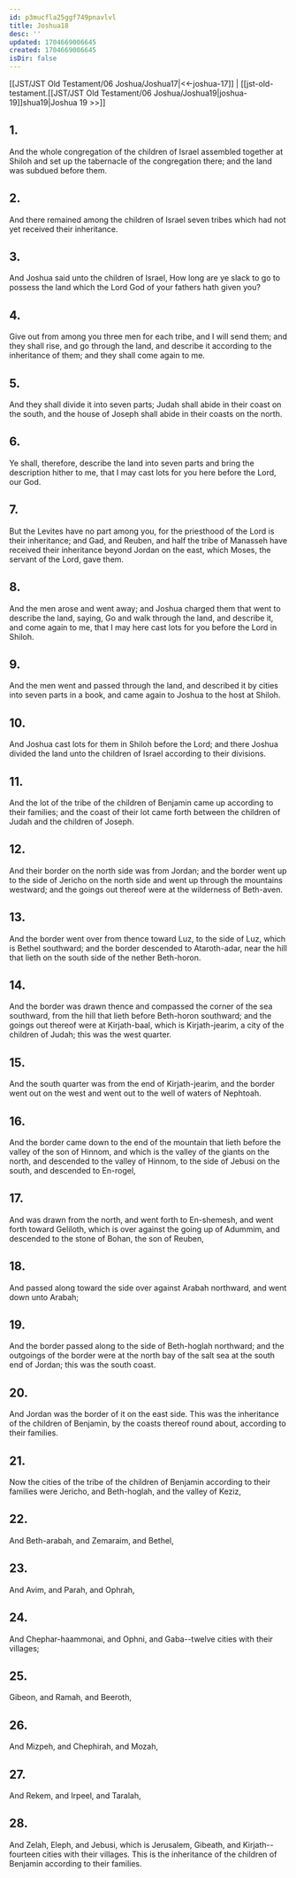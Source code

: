 ```yaml
---
id: p3mucfla25ggf749pnavlvl
title: Joshua18
desc: ''
updated: 1704669006645
created: 1704669006645
isDir: false
---
```

[[JST/JST Old Testament/06 Joshua/Joshua17|<<-joshua-17]] | [[jst-old-testament.[[JST/JST Old Testament/06 Joshua/Joshua19|joshua-19]]shua19|Joshua 19 >>]]
## 1.
And the whole congregation of the children of Israel assembled together at Shiloh and set up the tabernacle of the congregation there; and the land was subdued before them.
## 2.
And there remained among the children of Israel seven tribes which had not yet received their inheritance.
## 3.
And Joshua said unto the children of Israel, How long are ye slack to go to possess the land which the Lord God of your fathers hath given you?
## 4.
Give out from among you three men for each tribe, and I will send them; and they shall rise, and go through the land, and describe it according to the inheritance of them; and they shall come again to me.
## 5.
And they shall divide it into seven parts; Judah shall abide in their coast on the south, and the house of Joseph shall abide in their coasts on the north.
## 6.
Ye shall, therefore, describe the land into seven parts and bring the description hither to me, that I may cast lots for you here before the Lord, our God.
## 7.
But the Levites have no part among you, for the priesthood of the Lord is their inheritance; and Gad, and Reuben, and half the tribe of Manasseh have received their inheritance beyond Jordan on the east, which Moses, the servant of the Lord, gave them.
## 8.
And the men arose and went away; and Joshua charged them that went to describe the land, saying, Go and walk through the land, and describe it, and come again to me, that I may here cast lots for you before the Lord in Shiloh.
## 9.
And the men went and passed through the land, and described it by cities into seven parts in a book, and came again to Joshua to the host at Shiloh.
## 10.
And Joshua cast lots for them in Shiloh before the Lord; and there Joshua divided the land unto the children of Israel according to their divisions.
## 11.
And the lot of the tribe of the children of Benjamin came up according to their families; and the coast of their lot came forth between the children of Judah and the children of Joseph.
## 12.
And their border on the north side was from Jordan; and the border went up to the side of Jericho on the north side and went up through the mountains westward; and the goings out thereof were at the wilderness of Beth-aven.
## 13.
And the border went over from thence toward Luz, to the side of Luz, which is Bethel southward; and the border descended to Ataroth-adar, near the hill that lieth on the south side of the nether Beth-horon.
## 14.
And the border was drawn thence and compassed the corner of the sea southward, from the hill that lieth before Beth-horon southward; and the goings out thereof were at Kirjath-baal, which is Kirjath-jearim, a city of the children of Judah; this was the west quarter.
## 15.
And the south quarter was from the end of Kirjath-jearim, and the border went out on the west and went out to the well of waters of Nephtoah.
## 16.
And the border came down to the end of the mountain that lieth before the valley of the son of Hinnom, and which is the valley of the giants on the north, and descended to the valley of Hinnom, to the side of Jebusi on the south, and descended to En-rogel,
## 17.
And was drawn from the north, and went forth to En-shemesh, and went forth toward Geliloth, which is over against the going up of Adummim, and descended to the stone of Bohan, the son of Reuben,
## 18.
And passed along toward the side over against Arabah northward, and went down unto Arabah;
## 19.
And the border passed along to the side of Beth-hoglah northward; and the outgoings of the border were at the north bay of the salt sea at the south end of Jordan; this was the south coast.
## 20.
And Jordan was the border of it on the east side. This was the inheritance of the children of Benjamin, by the coasts thereof round about, according to their families.
## 21.
Now the cities of the tribe of the children of Benjamin according to their families were Jericho, and Beth-hoglah, and the valley of Keziz,
## 22.
And Beth-arabah, and Zemaraim, and Bethel,
## 23.
And Avim, and Parah, and Ophrah,
## 24.
And Chephar-haammonai, and Ophni, and Gaba\--twelve cities with their villages;
## 25.
Gibeon, and Ramah, and Beeroth,
## 26.
And Mizpeh, and Chephirah, and Mozah,
## 27.
And Rekem, and Irpeel, and Taralah,
## 28.
And Zelah, Eleph, and Jebusi, which is Jerusalem, Gibeath, and Kirjath\--fourteen cities with their villages. This is the inheritance of the children of Benjamin according to their families.

